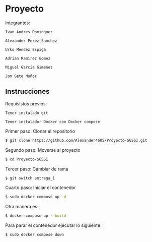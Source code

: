 
# Proyecto 
Integrantes:
   ```
   Ivan Andres Dominguez
   ```
   ```
  Alexander Perez Sanchez
   ```
   ```
  Urko Mendez Espiga
   ```
   ```
  Adrian Ramirez Gomez
   ```
   ```
  Miguel Garcia Gimenez
   ```
   ```
  Jon Gete Muñoz
   ```

## Instrucciones 

Requisistos previos:
   ```
  Tener instalado git
   ```
   ```
  Tener instalador Docker con Docker compose
   ```

Primer paso:
Clonar el repositorio
```bash
$ git clone https://github.com/Alexander4605/Proyecto-SGSSI.git
```
Segundo paso:
Moverse al proyecto
```bash
$ cd Proyecto-SGSSI
```
Tercer paso:
Cambiar de rama
```bash
$ git switch entrega_1
```
Cuarto paso:
Iniciar el contenedor
```bash
$ sudo docker compose up -d 
```
Otra manera es:
```bash
$ docker-compose up --build
```
Para parar el contenedor ejecutar lo siguiente:
```bash
$ sudo docker compose down 
```
